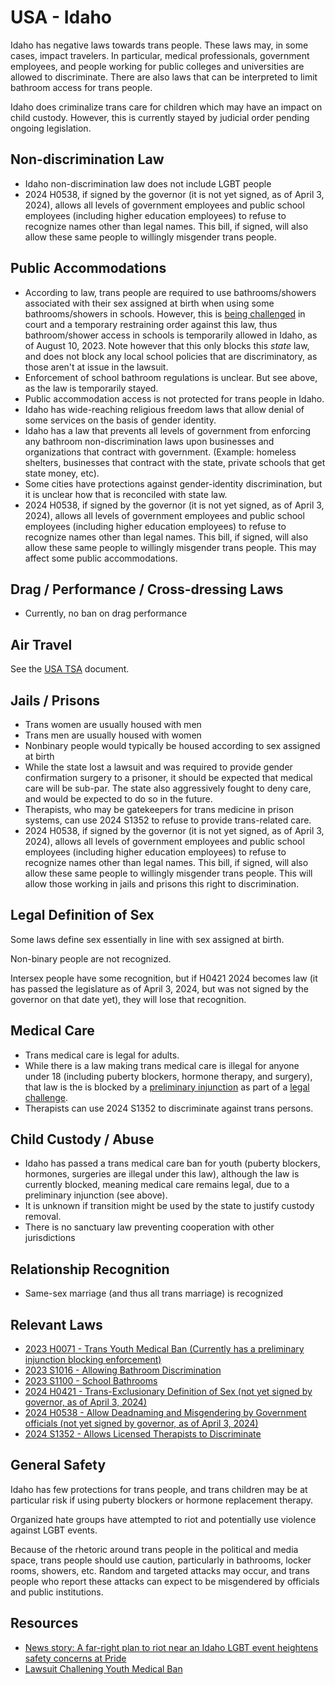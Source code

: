 # USA - Idaho

Idaho has negative laws towards trans people. These laws may, in some
cases, impact travelers.  In particular, medical professionals,
government employees, and people working for public colleges and
universities are allowed to discriminate.  There are also laws that
can be interpreted to limit bathroom access for trans people.

Idaho does criminalize trans care for children which may have an
impact on child custody. However, this is currently stayed by judicial
order pending ongoing legislation.

## Non-discrimination Law

 * Idaho non-discrimination law does not include LGBT people
 * 2024 H0538, if signed by the governor (it is not yet signed, as of
   April 3, 2024), allows all levels of government employees and
   public school employees (including higher education employees) to
   refuse to recognize names other than legal names. This bill, if
   signed, will also allow these same people to willingly misgender
   trans people.

## Public Accommodations

 * According to law, trans people are required to use bathrooms/showers
   associated with their sex assigned at birth when using some
   bathrooms/showers in schools. However, this is [being
   challenged](https://idahocapitalsun.com/2023/08/10/u-s-district-court-temporarily-blocks-enforcement-of-idaho-transgender-bathroom-law/) in
   court and a temporary restraining order against this law, thus
   bathroom/shower access in schools is temporarily allowed in Idaho, as
   of August 10, 2023.  Note however that this only blocks this _state_
   law, and does not block any local school policies that are discriminatory,
   as those aren't at issue in the lawsuit.
 * Enforcement of school bathroom regulations is unclear. But see above,
   as the law is temporarily stayed.
 * Public accommodation access is not protected for trans people in
   Idaho.
 * Idaho has wide-reaching religious freedom laws that allow denial of
   some services on the basis of gender identity.
 * Idaho has a law that prevents all levels of government from enforcing
   any bathroom non-discrimination laws upon businesses and organizations
   that contract with government. (Example: homeless shelters,
   businesses that contract with the state, private schools that get
   state money, etc).
 * Some cities have protections against gender-identity discrimination,
   but it is unclear how that is reconciled with state law.
 * 2024 H0538, if signed by the governor (it is not yet signed, as of
   April 3, 2024), allows all levels of government employees and
   public school employees (including higher education employees) to
   refuse to recognize names other than legal names. This bill, if
   signed, will also allow these same people to willingly misgender
   trans people. This may affect some public accommodations.

## Drag / Performance / Cross-dressing Laws

 * Currently, no ban on drag performance

## Air Travel

See the [USA TSA](notes/tsa.md) document.

## Jails / Prisons

 * Trans women are usually housed with men
 * Trans men are usually housed with women
 * Nonbinary people would typically be housed according to sex
   assigned at birth
 * While the state lost a lawsuit and was required to provide gender
   confirmation surgery to a prisoner, it should be expected that
   medical care will be sub-par. The state also aggressively fought to
   deny care, and would be expected to do so in the future.
 * Therapists, who may be gatekeepers for trans medicine in prison
   systems, can use 2024 S1352 to refuse to provide trans-related
   care.
 * 2024 H0538, if signed by the governor (it is not yet signed, as of
   April 3, 2024), allows all levels of government employees and
   public school employees (including higher education employees) to
   refuse to recognize names other than legal names. This bill, if
   signed, will also allow these same people to willingly misgender
   trans people. This will allow those working in jails and prisons
   this right to discrimination.

## Legal Definition of Sex

Some laws define sex essentially in line with sex assigned at birth.

Non-binary people are not recognized.

Intersex people have some recognition, but if H0421 2024 becomes law (it
has passed the legislature as of April 3, 2024, but was not signed by
the governor on that date yet), they will lose that recognition.
 
## Medical Care

 * Trans medical care is legal for adults.
 * While there is a law making trans medical care is illegal for anyone
   under 18 (including puberty blockers, hormone therapy, and surgery),
   that law is the is blocked by a [preliminary
   injunction](https://www.courthousenews.com/idaho-ban-on-gender-affirming-treatment-for-trans-kids-blocked/)
   as part of a [legal challenge](https://www.acluidaho.org/en/news/idaho-families-sue-block-idahos-ban-health-care-trans-youth).
 * Therapists can use 2024 S1352 to discriminate against trans persons.

## Child Custody / Abuse

 * Idaho has passed a trans medical care ban for youth (puberty blockers,
   hormones, surgeries are illegal under this law), although the law is
   currently blocked, meaning medical care remains legal, due to a
   preliminary injunction (see above).
 * It is unknown if transition might be used by the state to justify
   custody removal.
 * There is no sanctuary law preventing cooperation with other
   jurisdictions

## Relationship Recognition

 * Same-sex marriage (and thus all trans marriage) is recognized

## Relevant Laws

 * [2023 H0071 - Trans Youth Medical Ban (Currently has a preliminary injunction blocking enforcement)](https://legiscan.com/ID/text/H0071/id/2761913)
 * [2023 S1016 - Allowing Bathroom Discrimination](https://legiscan.com/ID/text/S1016/id/2744918)
 * [2023 S1100 - School Bathrooms](https://legiscan.com/ID/text/S1100/id/2730977)
 * [2024 H0421 - Trans-Exclusionary Definition of Sex (not yet signed
   by governor, as of April 3,
   2024)](https://legislature.idaho.gov/sessioninfo/2024/legislation/H0421/)
 * [2024 H0538 - Allow Deadnaming and Misgendering by Government
   officials (not yet signed by governor, as of April 3,
   2024)](https://legislature.idaho.gov/wp-content/uploads/sessioninfo/2024/legislation/H0538.pdf)
 * [2024 S1352 - Allows Licensed Therapists to
   Discriminate](https://legislature.idaho.gov/sessioninfo/2024/legislation/S1352/)

## General Safety

Idaho has few protections for trans people, and trans children may be
at particular risk if using puberty blockers or hormone replacement therapy.

Organized hate groups have attempted to riot and potentially use
violence against LGBT events.

Because of the rhetoric around trans people in the political and media
space, trans people should use caution, particularly in bathrooms,
locker rooms, showers, etc.  Random and targeted attacks may occur, and
trans people who report these attacks can expect to be misgendered by
officials and public institutions.

## Resources

 * [News story: A far-right plan to riot near an Idaho LGBT event heightens safety concerns at Pride](https://www.npr.org/2022/06/15/1104481518/idaho-pride-lgbtq-patriot-front)
 * [Lawsuit Challening Youth Medical Ban](https://www.acluidaho.org/en/news/idaho-families-sue-block-idahos-ban-health-care-trans-youth)

